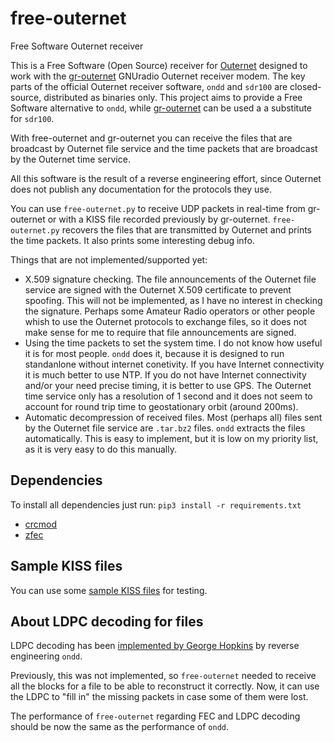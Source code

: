 # free-outernet
Free Software Outernet receiver

This is a Free Software (Open Source) receiver for
[Outernet](http://outernet.is/) designed to work with the
[gr-outernet](https://github.com/daniestevez/gr-outernet) GNUradio Outernet
receiver modem. The key parts of the official Outernet receiver software, `ondd`
and `sdr100` are closed-source, distributed as binaries only. This project aims
to provide a Free Software alternative to `ondd`, while
[gr-outernet](https://github.com/daniestevez/gr-outernet) can be used a a
substitute for `sdr100`.

With free-outernet and gr-outernet you can receive the files that are broadcast
by Outernet file service and the time packets that are broadcast by the Outernet
time service.

All this software is the result of a reverse engineering effort, since Outernet
does not publish any documentation for the protocols they use.

You can use `free-outernet.py` to receive UDP packets in real-time from
gr-outernet or with a KISS file recorded previously by
gr-outernet. `free-outernet.py` recovers the files that are transmitted by
Outernet and prints the time packets. It also prints some interesting debug info.


Things that are not implemented/supported yet:

 * X.509 signature checking. The file announcements of the Outernet file service
   are signed with the Outernet X.509 certificate to prevent spoofing. This will
   not be implemented, as I have no interest in checking the signature. Perhaps
   some Amateur Radio operators or other people whish to use the Outernet
   protocols to exchange files, so it does not make sense for me to require
   that file announcements are signed.
 * Using the time packets to set the system time. I do not know how useful it
   is for most people. `ondd` does it, because it is designed to run standanlone
   without internet conetivity. If you have Internet connectivity it is much
   better to use NTP. If you do not have Internet connectivity and/or your need
   precise timing, it is better to use GPS. The Outernet time service only has a
   resolution of 1 second and it does not seem to account for round trip time to
   geostationary orbit (around 200ms).
 * Automatic decompression of received files. Most (perhaps all) files sent by
   the Outernet file service are `.tar.bz2` files. `ondd` extracts the files
   automatically. This is easy to implement, but it is low on my priority list,
   as it is very easy to do this manually.

## Dependencies

To install all dependencies just run: `pip3 install -r requirements.txt`

 * [crcmod](https://pypi.python.org/pypi/crcmod)
 * [zfec](https://pypi.python.org/pypi/zfec)

## Sample KISS files

You can use some [sample KISS files](https://drive.google.com/open?id=0B2pPGQkeEAfdbXFZNThCb1BLMzg) for testing.

## About LDPC decoding for files

LDPC decoding has been [implemented by George
Hopkins](https://github.com/daniestevez/free-outernet/pull/4) by reverse
engineering `ondd`.

Previously, this was not implemented, so `free-outernet` needed to receive all
the blocks for a file to be able to reconstruct it correctly. Now, it can use
the LDPC to "fill in" the missing packets in case some of them were lost.

The performance of `free-outernet` regarding FEC and LDPC decoding should
be now the same as the performance of `ondd`.
